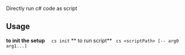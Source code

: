 Directly run c# code as script

## Usage
**to init the setup**
`  cs init`
** to run script**
` cs <scriptPath> [-- arg0 arg1...]`
